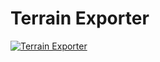 # Terrain Exporter

[![Terrain Exporter](http://img.youtube.com/vi/ZxEc_ZKD7js/0.jpg)](http://www.youtube.com/watch?v=ZxEc_ZKD7js)

